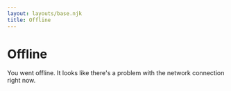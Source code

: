 ```yaml
---
layout: layouts/base.njk
title: Offline
---
```


# Offline

You went offline. It looks like there's a problem with the network connection right now.

